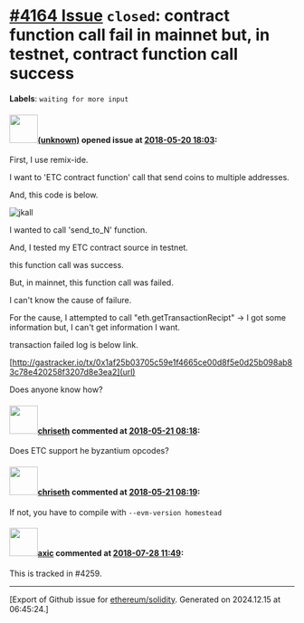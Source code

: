 # [\#4164 Issue](https://github.com/ethereum/solidity/issues/4164) `closed`: contract function call fail in mainnet but, in testnet, contract function call success
**Labels**: `waiting for more input`


#### <img src="(unknown)" width="50">[(unknown)]((unknown)) opened issue at [2018-05-20 18:03](https://github.com/ethereum/solidity/issues/4164):

First, I use remix-ide.

I want to 'ETC contract function' call that send coins to multiple addresses.

And, this code is below.

![jkall](https://user-images.githubusercontent.com/8006373/40282000-3d4dfe3c-5ca3-11e8-8fc5-21a68c930835.png)

I wanted to call 'send_to_N' function.

And, I tested my ETC contract source in testnet.

this function call was success.

But, in mainnet, this function call was failed.

I can't know the cause of failure.

For the cause, I attempted to call "eth.getTransactionRecipt" -> I got some information but, I can't get information I want.

transaction failed log is below link.

[http://gastracker.io/tx/0x1af25b03705c59e1f4665ce00d8f5e0d25b098ab83c78e420258f3207d8e3ea2](url)

Does anyone know how?

#### <img src="https://avatars.githubusercontent.com/u/9073706?v=4" width="50">[chriseth](https://github.com/chriseth) commented at [2018-05-21 08:18](https://github.com/ethereum/solidity/issues/4164#issuecomment-390586313):

Does ETC support he byzantium opcodes?

#### <img src="https://avatars.githubusercontent.com/u/9073706?v=4" width="50">[chriseth](https://github.com/chriseth) commented at [2018-05-21 08:19](https://github.com/ethereum/solidity/issues/4164#issuecomment-390586376):

If not, you have to compile with `--evm-version homestead`

#### <img src="https://avatars.githubusercontent.com/u/20340?v=4" width="50">[axic](https://github.com/axic) commented at [2018-07-28 11:49](https://github.com/ethereum/solidity/issues/4164#issuecomment-408601873):

This is tracked in #4259.


-------------------------------------------------------------------------------



[Export of Github issue for [ethereum/solidity](https://github.com/ethereum/solidity). Generated on 2024.12.15 at 06:45:24.]
